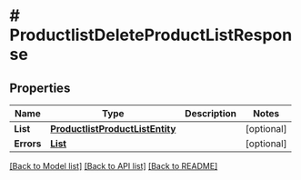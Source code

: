 # # ProductlistDeleteProductListResponse


## Properties 


Name | Type | Description | Notes
------------ | ------------- | ------------- | -------------
**List**| [**ProductlistProductListEntity**](ProductlistProductListEntity.md) |   | [optional]
**Errors**| [**List<ProductlistProductListError>**](ProductlistProductListError.md) |   | [optional]


[[Back to Model list]](../../README.md#models) [[Back to API list]](../../README.md#endpoints) [[Back to README]](../../README.md)

